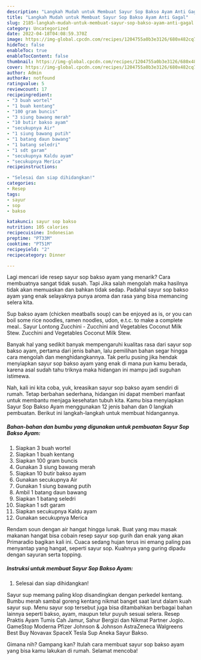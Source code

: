 ```yaml
---
description: "Langkah Mudah untuk Membuat Sayur Sop Bakso Ayam Anti Gagal"
title: "Langkah Mudah untuk Membuat Sayur Sop Bakso Ayam Anti Gagal"
slug: 2185-langkah-mudah-untuk-membuat-sayur-sop-bakso-ayam-anti-gagal
category: Uncategorized
date: 2022-04-18T04:08:59.370Z
image: https://img-global.cpcdn.com/recipes/1204755a0b3e3126/680x482cq70/sayur-sop-bakso-ayam-foto-resep-utama.jpg
hideToc: false
enableToc: true
enableTocContent: false
thumbnail: https://img-global.cpcdn.com/recipes/1204755a0b3e3126/680x482cq70/sayur-sop-bakso-ayam-foto-resep-utama.jpg
cover: https://img-global.cpcdn.com/recipes/1204755a0b3e3126/680x482cq70/sayur-sop-bakso-ayam-foto-resep-utama.jpg
author: Admin
authorAv: notfound
ratingvalue: 5
reviewcount: 17
recipeingredient:
- "3 buah wortel"
- "1 buah kentang"
- "100 gram buncis"
- "3 siung bawang merah"
- "10 butir bakso ayam"
- "secukupnya Air"
- "1 siung bawang putih"
- "1 batang daun bawang"
- "1 batang seledri"
- "1 sdt garam"
- "secukupnya Kaldu ayam"
- "secukupnya Merica"
recipeinstructions:

- "Selesai dan siap dihidangkan!"
categories:
- Resep
tags:
- sayur
- sop
- bakso

katakunci: sayur sop bakso 
nutrition: 105 calories
recipecuisine: Indonesian
preptime: "PT33M"
cooktime: "PT51M"
recipeyield: "2"
recipecategory: Dinner

---
```



Lagi mencari ide resep sayur sop bakso ayam yang menarik? Cara membuatnya sangat tidak susah. Tapi Jika salah mengolah maka hasilnya tidak akan memuaskan dan bahkan tidak sedap. Padahal sayur sop bakso ayam yang enak selayaknya punya aroma dan rasa yang bisa memancing selera kita.


Sup bakso ayam (chicken meatballs soup) can be enjoyed as is, or you can boil some rice noodles, ramen noodles, udon, e.t.c. to make a complete meal.. Sayur Lontong Zucchini - Zucchini and Vegetables Coconut Milk Stew. Zucchini and Vegetables Coconut Milk Stew.

Banyak hal yang sedikit banyak mempengaruhi kualitas rasa dari sayur sop bakso ayam, pertama dari jenis bahan, lalu pemilihan bahan segar hingga cara mengolah dan menghidangkannya. Tak perlu pusing jika hendak menyiapkan sayur sop bakso ayam yang enak di mana pun kamu berada, karena asal sudah tahu triknya maka hidangan ini mampu jadi suguhan istimewa.


Nah, kali ini kita coba, yuk, kreasikan sayur sop bakso ayam sendiri di rumah. Tetap berbahan sederhana, hidangan ini dapat memberi manfaat untuk membantu menjaga kesehatan tubuh kita. Kamu bisa menyiapkan Sayur Sop Bakso Ayam menggunakan 12 jenis bahan dan 0 langkah pembuatan. Berikut ini langkah-langkah untuk membuat hidangannya.

<!--inarticleads1-->

##### Bahan-bahan dan bumbu yang digunakan untuk pembuatan Sayur Sop Bakso Ayam:

1. Siapkan 3 buah wortel
1. Siapkan 1 buah kentang
1. Siapkan 100 gram buncis
1. Gunakan 3 siung bawang merah
1. Siapkan 10 butir bakso ayam
1. Gunakan secukupnya Air
1. Gunakan 1 siung bawang putih
1. Ambil 1 batang daun bawang
1. Siapkan 1 batang seledri
1. Siapkan 1 sdt garam
1. Siapkan secukupnya Kaldu ayam
1. Gunakan secukupnya Merica


Rendam soun dengan air hangat hingga lunak. Buat yang mau masak makanan hangat bisa cobain resep sayur sop gurih dan enak yang akan Primaradio bagikan kali ini. Cuaca sedang hujan terus ini emang paling pas menyantap yang hangat, seperti sayur sop. Kuahnya yang guring dipadu dengan sayuran serta topping. 

<!--inarticleads2-->

##### Instruksi untuk membuat Sayur Sop Bakso Ayam:


1. Selesai dan siap dihidangkan!

Sayur sup memang paling klop disandingkan dengan perkedel kentang. Bumbu merah sambal goreng kentang nikmat banget saat larut dalam kuah sayur sup. Menu sayur sop tersebut juga bisa ditambahkan berbagai bahan lainnya seperti bakso, ayam, maupun telur puyuh sesuai selera. Resep Praktis Ayam Tumis Cah Jamur, Sahur Bergizi dan Nikmat Partner Joglo. GameStop Moderna Pfizer Johnson &amp; Johnson AstraZeneca Walgreens Best Buy Novavax SpaceX Tesla Sup Aneka Sayur Bakso. 

Gimana nih? Gampang kan? Itulah cara membuat sayur sop bakso ayam yang bisa kamu lakukan di rumah. Selamat mencoba!

